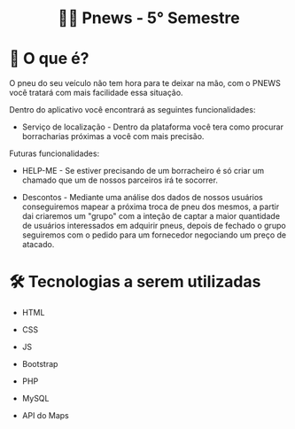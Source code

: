 <h1 align="center">
 👨‍🔧 Pnews - 5° Semestre
</h1>

# 📌 O que é? 

O pneu do seu veículo não tem hora para te deixar na mão, com o PNEWS você tratará com mais facilidade essa situação.

Dentro do aplicativo você encontrará as seguintes funcionalidades:

* Serviço de localização - Dentro da plataforma você tera como procurar borracharias próximas a você com mais precisão.

Futuras funcionalidades:

* HELP-ME - Se estiver precisando de um borracheiro é só criar um chamado que um de nossos parceiros irá te socorrer. 

* Descontos - Mediante uma análise dos dados de nossos usuários conseguiremos mapear a próxima troca de pneu dos mesmos, a partir dai criaremos um "grupo" com a inteção de captar a maior quantidade de usuários interessados em adquirir pneus, depois de fechado o grupo seguiremos com o pedido para um fornecedor negociando um preço de atacado. 

# 🛠 Tecnologias a serem utilizadas 

* HTML
* CSS
* JS
* Bootstrap
* PHP
* MySQL

* API do Maps
